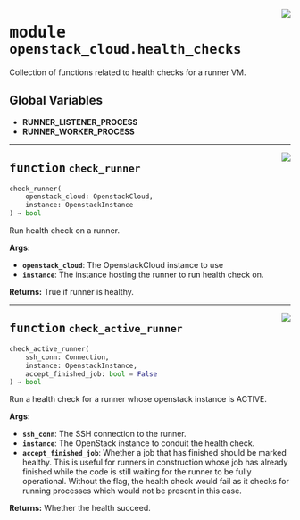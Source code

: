 <!-- markdownlint-disable -->

<a href="../src/github_runner_manager/openstack_cloud/health_checks.py#L0"><img align="right" style="float:right;" src="https://img.shields.io/badge/-source-cccccc?style=flat-square"></a>

# <kbd>module</kbd> `openstack_cloud.health_checks`
Collection of functions related to health checks for a runner VM. 

**Global Variables**
---------------
- **RUNNER_LISTENER_PROCESS**
- **RUNNER_WORKER_PROCESS**

---

<a href="../src/github_runner_manager/openstack_cloud/health_checks.py#L25"><img align="right" style="float:right;" src="https://img.shields.io/badge/-source-cccccc?style=flat-square"></a>

## <kbd>function</kbd> `check_runner`

```python
check_runner(
    openstack_cloud: OpenstackCloud,
    instance: OpenstackInstance
) → bool
```

Run health check on a runner. 



**Args:**
 
 - <b>`openstack_cloud`</b>:  The OpenstackCloud instance to use 
 - <b>`instance`</b>:  The instance hosting the runner to run health check on. 



**Returns:**
 True if runner is healthy. 


---

<a href="../src/github_runner_manager/openstack_cloud/health_checks.py#L76"><img align="right" style="float:right;" src="https://img.shields.io/badge/-source-cccccc?style=flat-square"></a>

## <kbd>function</kbd> `check_active_runner`

```python
check_active_runner(
    ssh_conn: Connection,
    instance: OpenstackInstance,
    accept_finished_job: bool = False
) → bool
```

Run a health check for a runner whose openstack instance is ACTIVE. 



**Args:**
 
 - <b>`ssh_conn`</b>:  The SSH connection to the runner. 
 - <b>`instance`</b>:  The OpenStack instance to conduit the health check. 
 - <b>`accept_finished_job`</b>:  Whether a job that has finished should be marked healthy.  This is useful for runners in construction whose job has already finished  while the code is still waiting for the runner to be fully operational. Without  the flag, the health check would fail as it checks for running processes  which would not be present in this case. 



**Returns:**
 Whether the health succeed. 


